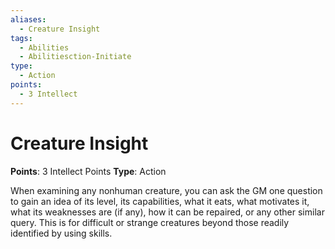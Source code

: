 ```yaml
---
aliases:
  - Creature Insight
tags:
  - Abilities
  - Abilitiesction-Initiate
type:
  - Action
points:
  - 3 Intellect
---
```


# Creature Insight

**Points**: 3 Intellect Points
**Type**: Action

When examining any nonhuman creature, you can ask the GM one question to gain an idea of its level, its capabilities, what it eats, what motivates it, what its weaknesses are (if any), how it can be repaired, or any other similar query. This is for difficult or strange creatures beyond those readily identified by using skills.

